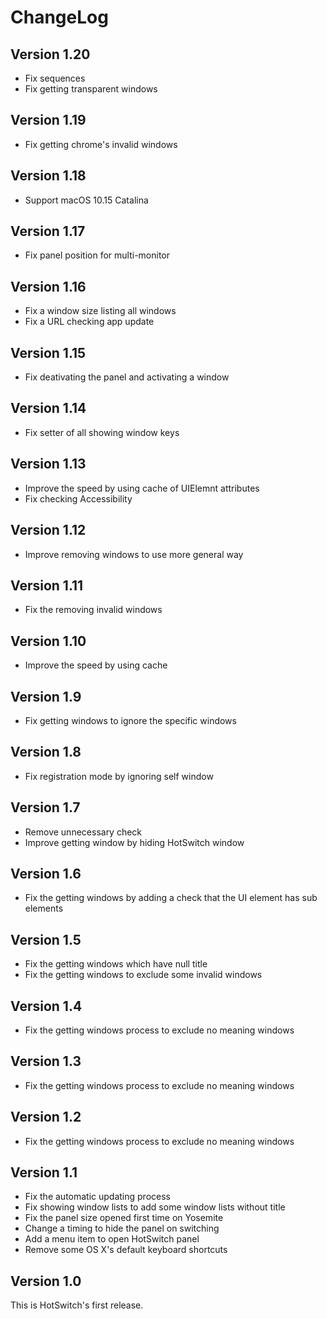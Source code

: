 # ChangeLog

## Version 1.20

- Fix sequences
- Fix getting transparent windows

## Version 1.19

- Fix getting chrome's invalid windows

## Version 1.18

- Support macOS 10.15 Catalina

## Version 1.17

- Fix panel position for multi-monitor

## Version 1.16

- Fix a window size listing all windows
- Fix a URL checking app update

## Version 1.15

- Fix deativating the panel and activating a window

## Version 1.14

- Fix setter of all showing window keys

## Version 1.13

- Improve the speed by using cache of UIElemnt attributes
- Fix checking Accessibility

## Version 1.12

- Improve removing windows to use more general way

## Version 1.11

- Fix the removing invalid windows

## Version 1.10

- Improve the speed by using cache

## Version 1.9

- Fix getting windows to ignore the specific windows

## Version 1.8

- Fix registration mode by ignoring self window

## Version 1.7

- Remove unnecessary check
- Improve getting window by hiding HotSwitch window

## Version 1.6

- Fix the getting windows by adding a check that the UI element has sub elements

## Version 1.5

- Fix the getting windows which have null title
- Fix the getting windows to exclude some invalid windows

## Version 1.4

- Fix the getting windows process to exclude no meaning windows

## Version 1.3

- Fix the getting windows process to exclude no meaning windows

## Version 1.2

- Fix the getting windows process to exclude no meaning windows

## Version 1.1

- Fix the automatic updating process
- Fix showing window lists to add some window lists without title
- Fix the panel size opened first time on Yosemite
- Change a timing to hide the panel on switching
- Add a menu item to open HotSwitch panel
- Remove some OS X's default keyboard shortcuts

## Version 1.0

This is HotSwitch's first release.

